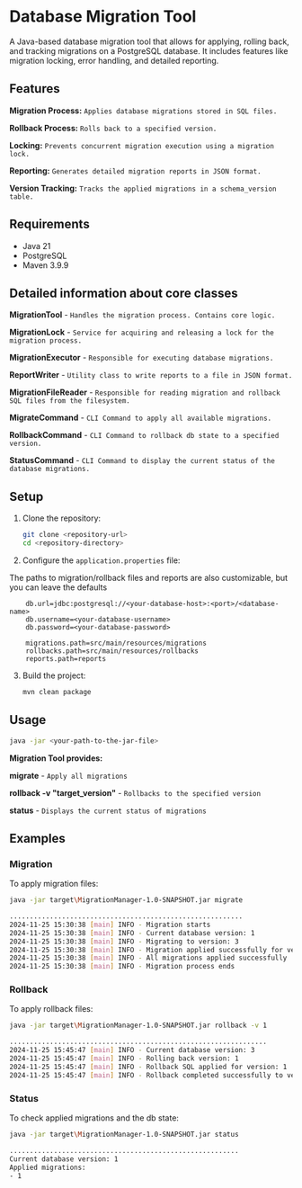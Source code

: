 # Database Migration Tool

A Java-based database migration tool that allows for applying, rolling back, and tracking migrations on a PostgreSQL database. It includes features like migration locking, error handling, and detailed reporting.

## Features
**Migration Process:** `Applies database migrations stored in SQL files.`

**Rollback Process:** `Rolls back to a specified version.`

**Locking:** `Prevents concurrent migration execution using a migration lock.`

**Reporting:** `Generates detailed migration reports in JSON format.`

**Version Tracking:** `Tracks the applied migrations in a schema_version table.`


## Requirements

- Java 21
- PostgreSQL
- Maven 3.9.9

## Detailed information about core classes

**MigrationTool** - `Handles the migration process. Contains core logic.`

**MigrationLock** - `Service for acquiring and releasing a lock for the migration process.`

**MigrationExecutor** - `Responsible for executing database migrations.`

**ReportWriter** - `Utility class to write reports to a file in JSON format.`

**MigrationFileReader** - `Responsible for reading migration and rollback SQL files from the filesystem.`

**MigrateCommand** - `CLI Command to apply all available migrations.`

**RollbackCommand** - `CLI Command to rollback db state to a specified version.`

**StatusCommand** - `CLI Command to display the current status of the database migrations.`

## Setup

1. Clone the repository:
    ```bash
    git clone <repository-url>
    cd <repository-directory>
    ```
2. Configure the `application.properties` file:
   
The paths to migration/rollback files and reports are also customizable, but you can leave the defaults
   
```properties
    db.url=jdbc:postgresql://<your-database-host>:<port>/<database-name>
    db.username=<your-database-username>
    db.password=<your-database-password>
   
    migrations.path=src/main/resources/migrations
    rollbacks.path=src/main/resources/rollbacks
    reports.path=reports
   ```
3. Build the project:
    ```bash
    mvn clean package
    ```

## Usage
```bash
java -jar <your-path-to-the-jar-file>
```
**Migration Tool provides:**

**migrate** - `Apply all migrations`

**rollback -v "target_version"** - `Rollbacks to the specified version`

**status** - `Displays the current status of migrations`

## Examples
### Migration
To apply migration files:
```bash
java -jar target\MigrationManager-1.0-SNAPSHOT.jar migrate

..........................................................
2024-11-25 15:30:38 [main] INFO - Migration starts
2024-11-25 15:30:38 [main] INFO - Current database version: 1
2024-11-25 15:30:38 [main] INFO - Migrating to version: 3
2024-11-25 15:30:38 [main] INFO - Migration applied successfully for version: 3
2024-11-25 15:30:38 [main] INFO - All migrations applied successfully
2024-11-25 15:30:38 [main] INFO - Migration process ends

```
### Rollback
To apply rollback files:
```bash
java -jar target\MigrationManager-1.0-SNAPSHOT.jar rollback -v 1

................................................................
2024-11-25 15:45:47 [main] INFO - Current database version: 3
2024-11-25 15:45:47 [main] INFO - Rolling back version: 1
2024-11-25 15:45:47 [main] INFO - Rollback SQL applied for version: 1
2024-11-25 15:45:47 [main] INFO - Rollback completed successfully to version: 1

```
### Status
To check applied migrations and the db state:
```bash
java -jar target\MigrationManager-1.0-SNAPSHOT.jar status

.........................................................
Current database version: 1
Applied migrations:
- 1
```